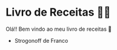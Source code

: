 # Livro de Receitas :woman_cook:

Olá!! Bem vindo ao meu livro de receitas :book:

- Strogonoff de Franco